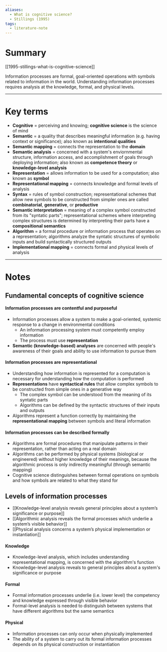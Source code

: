 ```yaml
---
aliases:
  - What is cognitive science?
  - Stillings (1995)
tags:
  - literature-note
---
```

# Summary

[[1995-stillings-what-is-cognitive-science]]

Information processes are formal, goal-oriented operations with symbols related to information in the world. Understanding information processes requires analysis at the knowledge, formal, and physical levels.

---
# Key terms

- **Cognitive** = perceiving and knowing; **cognitive science** is the science of mind
- **Semantic** = a quality that describes meaningful information (e.g. having context or significance); also known as **intentional qualities**
- **Semantic mapping** = connects the representation to the **domain**
- **Semantic analysis** = concerned with a system's enviornmental structure, information access, and accomplishment of goals through deploying information; also known as **competence theory** or **knowledge-level analysis**
- **Representation** = allows information to be used for a computation; also known as **symbol**
- **Representational mapping** = connects knowledge and formal levels of analysis
- **Syntax** = rules of symbol construction; representational schemes that allow new symbols to be constructed from simpler ones are called **combinatorial**, **generative**, or **productive**
- **Semantic interpretation** = meaning of a complex symbol constructed from its "syntatic parts"; representational schemes where interpreting complex structures is determined by interpreting their parts have a **compositional semantics**
- **Algorithm** = a formal procedure or information process that operates on a representation; algorithms analyze the syntatic structures of symbolic inputs and build syntactically structured outputs
- **Implementational mapping** = connects formal and physical levels of analysis

---
# Notes

## Fundamental concepts of cognitive science
#### Information processes are contentful and purposeful
- Information processes allow a system to make a goal-oriented, systemic response to a change in environmental conditions
	- An information processing system must competently employ information
	- The process must use **representation**
- **Semantic (knowledge-based) analyses** are concerned with people's awareness of their goals and ability to use information to pursue them
#### Information processes are representational
- Understanding how information is represented for a computation is necessary for understanding how the computation is performed
- **Representations** have **syntactical rules** that allow complex symbols to be constructed from simple ones in a generative way
	- The complex symbol can be understood from the meaning of its syntatic parts
	- Algorithms can be defined by the syntactic structures of their inputs and outputs
- Algorithms represent a function correctly by maintaining the **representational mapping** between symbols and literal information
#### Information processes can be described formally
- Algorithms are formal procedures that manipulate patterns in their representation, rather than acting on a real domain
- Algorithms can be performed by physical systems (biological or engineered) without higher knowledge of their meanings, because the algorithmic process is only indirectly meaningful (through semantic mapping)
- Cognitive science distinguishes between formal operations on symbols and how symbols are related to what they stand for

## Levels of information processes

- [[Knowledge-level analysis reveals general principles about a system’s significance or purpose]]
- [[Algorithmic analysis reveals the formal processes which underlie a system’s visible behavior]]
- [[Physical analysis concerns a system’s physical implementation or instantiation]]
#### Knowledge
- Knowledge-level analysis, which includes understanding representational mapping, is concerned with the algorithm's function
- Knowledge-level analysis reveals to general principles about a system's significance or purpose

#### Formal
- Formal information processes underlie (i.e. lower level) the competency and knowledge expressed through visible behavior
- Formal-level analysis is needed to distinguish between systems that have different algorithms but the same semantics

#### Physical
- Information processes can only occur when physically implemented
- The ability of a system to carry out its formal information processes depends on its physical construction or instantiation